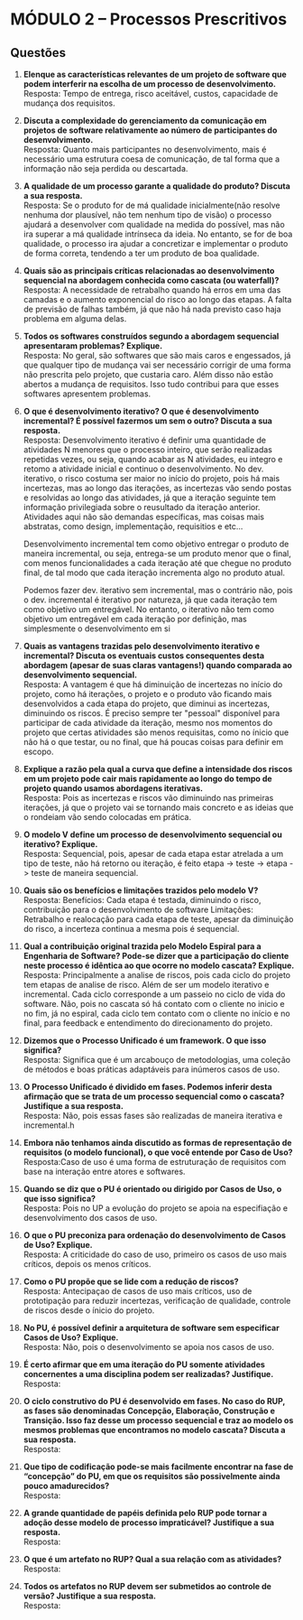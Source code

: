# MÓDULO 2 – Processos Prescritivos

## Questões

1. **Elenque as características relevantes de um projeto de software que podem interferir na escolha de um processo de desenvolvimento.**  
   Resposta: Tempo de entrega, risco aceitável, custos, capacidade de mudança dos requisitos. 

2. **Discuta a complexidade do gerenciamento da comunicação em projetos de software relativamente ao número de participantes do desenvolvimento.**  
   Resposta: Quanto mais participantes no desenvolvimento, mais é necessário uma estrutura coesa de comunicação, de tal forma que a informação não seja perdida ou descartada. 

3. **A qualidade de um processo garante a qualidade do produto? Discuta a sua resposta.**  
   Resposta: Se o produto for de má qualidade inicialmente(não resolve nenhuma dor plausível, não tem nenhum tipo de visão) o processo ajudará a desenvolver com qualidade na medida do possível, mas não ira superar a má qualidade intrínseca da ideia. No entanto, se for de boa qualidade, o processo ira ajudar a concretizar e implementar o produto de forma correta, tendendo a ter um produto de boa qualidade.

4. **Quais são as principais críticas relacionadas ao desenvolvimento sequencial na abordagem conhecida como cascata (ou waterfall)?**  
   Resposta: A necessidade de retrabalho quando há erros em uma das camadas e o aumento exponencial do risco ao longo das etapas. A falta de previsão de falhas também, já que não há nada previsto caso haja problema em alguma delas.

5. **Todos os softwares construídos segundo a abordagem sequencial apresentaram problemas? Explique.**  
   Resposta: No geral, são softwares que são mais caros e engessados, já que qualquer tipo de mudança vai ser necessário corrigir de uma forma não prescrita pelo projeto, que custaria caro. Além disso não estão abertos a mudança de requisitos. Isso tudo contribui para que esses softwares apresentem problemas. 

6. **O que é desenvolvimento iterativo? O que é desenvolvimento incremental? É possível fazermos um sem o outro? Discuta a sua resposta.**  
   Resposta: Desenvolvimento iterativo é definir uma quantidade de atividades N menores que o processo inteiro, que serão realizadas repetidas vezes, ou seja, quando acabar as N atividades, eu integro e retomo a atividade inicial e continuo o desenvolvimento. No dev. iterativo, o risco costuma ser maior no início do projeto, pois há mais incertezas, mas ao longo das iterações, as incertezas vão sendo postas e resolvidas ao longo das atividades, já que a iteração seguinte tem informação privilegiada sobre o reusultado da iteração anterior. Atividades aqui não são demandas específicas, mas coisas mais abstratas, como design, implementação, requisitios e etc...

   Desenvolvimento incremental tem como objetivo entregar o produto de maneira incremental, ou seja, entrega-se um produto menor que o final, com menos funcionalidades a cada iteração até que chegue no produto final, de tal modo que cada iteração incrementa algo no produto atual.

   Podemos fazer dev. iterativo sem incremental, mas o contrário não, pois o dev. incremental é iterativo por natureza, já que cada iteração tem como objetivo um entregável. No entanto, o iterativo não tem como objetivo um entregável em cada iteração por definição, mas simplesmente o desenvolvimento em si

7. **Quais as vantagens trazidas pelo desenvolvimento iterativo e incremental? Discuta os eventuais custos consequentes desta abordagem (apesar de suas claras vantagens!) quando comparada ao desenvolvimento sequencial.**  
   Resposta: A vantagem é que há diminuição de incertezas no início do projeto, como há iterações, o projeto e o produto vão ficando mais desenvolvidos a cada etapa do projeto, que diminui as incertezas, diminuindo os riscos. É preciso sempre ter "pessoal" disponível para participar de cada atividade da iteração, mesmo nos momentos do projeto que certas atividades são menos requisitas, como no ínicio que não há o que testar, ou no final, que há poucas coisas para definir em escopo.

8. **Explique a razão pela qual a curva que define a intensidade dos riscos em um projeto pode cair mais rapidamente ao longo do tempo de projeto quando usamos abordagens iterativas.**  
   Resposta: Pois as incertezas e riscos vão diminuindo nas primeiras iterações, já que o projeto vai se tornando mais concreto e as ideias que o rondeiam vão sendo colocadas em prática. 

9. **O modelo V define um processo de desenvolvimento sequencial ou iterativo? Explique.**  
   Resposta: Sequencial, pois, apesar de cada etapa estar atrelada a um tipo de teste, não há retorno ou iteração, é feito etapa -> teste -> etapa -> teste de maneira sequencial.

10. **Quais são os benefícios e limitações trazidos pelo modelo V?**  
    Resposta: Benefícios: Cada etapa é testada, diminuindo o risco, contribuição para o desenvolvimento de software
    Limitações: Retrabalho e realocação para cada etapa de teste, apesar da diminuição do risco, a incerteza continua a mesma pois é sequencial.

11. **Qual a contribuição original trazida pelo Modelo Espiral para a Engenharia de Software? Pode-se dizer que a participação do cliente neste processo é idêntica ao que ocorre no modelo cascata? Explique.**  
    Resposta: Principalmente a analise de riscos, pois cada ciclo do projeto tem etapas de analise de risco. Além de ser um modelo iterativo e incremental. Cada ciclo corresponde a um passeio no ciclo de vida do software. Não, pois no cascata só há contato com o cliente no inicio e no fim, já no espiral, cada ciclo tem contato com o cliente no início e no final, para feedback e entendimento do direcionamento do projeto.

12. **Dizemos que o Processo Unificado é um framework. O que isso significa?**  
    Resposta: Significa que é um arcabouço de metodologias, uma coleção de métodos e  boas práticas adaptáveis para inúmeros casos de uso.

13. **O Processo Unificado é dividido em fases. Podemos inferir desta afirmação que se trata de um processo sequencial como o cascata? Justifique a sua resposta.**  
    Resposta: Não, pois essas fases são realizadas de maneira iterativa e incremental.h

14. **Embora não tenhamos ainda discutido as formas de representação de requisitos (o modelo funcional), o que você entende por Caso de Uso?**  
    Resposta:Caso de uso é uma forma de estruturação de requisitos com base na interação entre atores e softwares.

15. **Quando se diz que o PU é orientado ou dirigido por Casos de Uso, o que isso significa?**  
    Resposta: Pois no UP a evolução do projeto se apoia na especifiação e desenvolvimento dos casos de uso. 

16. **O que o PU preconiza para ordenação do desenvolvimento de Casos de Uso? Explique.**  
    Resposta: A criticidade do caso de uso, primeiro os casos de uso mais críticos, depois os menos críticos.

17. **Como o PU propõe que se lide com a redução de riscos?**  
    Resposta: Antecipaçao de casos de uso mais críticos, uso de prototipação para reduzir incertezas, verificação de qualidade, controle de riscos desde o ínicio do projeto.

18. **No PU, é possível definir a arquitetura de software sem especificar Casos de Uso? Explique.**  
    Resposta: Não, pois o desenvolvimento se apoia nos casos de uso.

19. **É certo afirmar que em uma iteração do PU somente atividades concernentes a uma disciplina podem ser realizadas? Justifique.**  
    Resposta:

20. **O ciclo construtivo do PU é desenvolvido em fases. No caso do RUP, as fases são denominadas Concepção, Elaboração, Construção e Transição. Isso faz desse um processo sequencial e traz ao modelo os mesmos problemas que encontramos no modelo cascata? Discuta a sua resposta.**  
    Resposta:

21. **Que tipo de codificação pode-se mais facilmente encontrar na fase de “concepção” do PU, em que os requisitos são possivelmente ainda pouco amadurecidos?**  
    Resposta:

22. **A grande quantidade de papéis definida pelo RUP pode tornar a adoção desse modelo de processo impraticável? Justifique a sua resposta.**  
    Resposta:

23. **O que é um artefato no RUP? Qual a sua relação com as atividades?**  
    Resposta:

24. **Todos os artefatos no RUP devem ser submetidos ao controle de versão? Justifique a sua resposta.**  
    Resposta:
